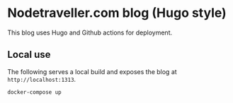 # Nodetraveller.com blog (Hugo style)

This blog uses Hugo and Github actions for deployment.

## Local use

The following serves a local build and exposes the blog at `http://localhost:1313`.

```shell script
docker-compose up
```

